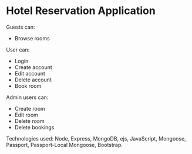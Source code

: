 # Hotel Reservation Application

Guests can:
* Browse rooms

User can:
* Login
* Create account
* Edit account
* Delete account
* Book room


Admin users can:
* Create room
* Edit room
* Delete room
* Delete bookings

Technologies used:
Node, Express, MongoDB, ejs, JavaScript, Mongoose, Passport, Passport-Local Mongoose, Bootstrap.
